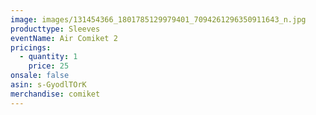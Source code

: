 ```yaml
---
image: images/131454366_1801785129979401_7094261296350911643_n.jpg
producttype: Sleeves
eventName: Air Comiket 2
pricings:
  - quantity: 1
    price: 25
onsale: false
asin: s-GyodlTOrK
merchandise: comiket
---
```

